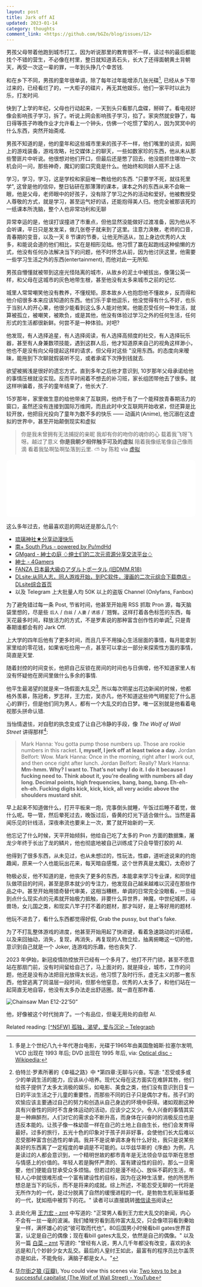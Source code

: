 ```yaml
---
layout: post
title: Jark off AI
updated: 2023-01-14
category: thoughts
comment_link: <https://github.com/bGZo/blog/issues/12>
---
```


男孩父母带着他跑到城市打工，因为听说那里的教育很不一样，读过书的最后都能找个不错的营生，不必像在村里，整日就知道丢石头，长大了还得面朝黄土背朝天，再受一次这一辈的罪，一年到头挣几个幸苦钱.

和在乡下不同，男孩的童年很单调，除了每年过年能增添几张光碟[^4], 已经从乡下带过来的，已经看烂了的，一大柜子的碟片，再无其他娱乐，他们一家平时以此为乐，打发时间.

快到了上学的年纪，父母也行动起来，一天到头只看那几盘碟，掰碎了。看电视好像会影响孩子学习，拆了。听说上网会影响孩子学习，掐了。家突然就安静了，每日得等孩子昨晚作业才允许看上一个钟头，仿佛一个吃惯了荤的人，因为冥冥中的什么东西，突然开始斋戒.

男孩不知道的是，他的童年和这些城市里来的孩子不一样，他们嘴里的谈资，如网上的游戏装备，游戏攻略，社交媒体上的聊天，一些如数家珍的东西，他从未从那些警匪片中听说。他很想对他们开口，但最后还是憋了回去，他没能抓住哪怕一次机会问一问，那些神奇，魔幻的窗口究竟是什么。他始终和同龄人搭不上话.

学习，学习，学习，这是学校和家庭唯一教给他的东西. "只要学不死，就往死里学", 这曾是他的信仰，整日钻研在那薄薄的课本，课本之外的东西从来不会瞅一眼，他是父母，老师眼中的好孩子，没有除了学习之外的活动和爱好。他被教授受人尊敬的方式，就是学习，甚至运气好的话，还能抱得美人归。他完全被那该死的一纸课本所洗脑，整个人也非常功利和无聊

异常幸运的是，他误打误撞进了市重点，但他显然没能做好过渡准备，因为他从不会听课，平日只是发发呆，做几张卷子就来到了这里。注意力涣散，老师的口音，青春期的变音，以及一天 8 节课的节奏，让他无所适从，加上身边优秀的人太多，和能说会道的他们相比，实在是相形见绌。他习惯了赢在起跑线这种偷懒的方式，他没有任何办法解决当下的问题，他不时怀念从前，因为他讨厌这里，他需要一些学习生活之外的东西(entertainment), 而他对此一无所知.

男孩自懵懂就被带到这座光怪陆离的城市，从故乡的泥土中被拔出，像蒲公英一样，和父母在这城市的灰色地带生根，甚至他没有太多来城市之前的记忆.

城里人常常嘲笑他没有教养，不懂规矩。原本故乡人也抱怨他不懂故乡，反而得和他介绍很多本来应该知道的东西。他们乐于拿他逗乐，他没觉得有什么不好，也乐于当别人的开心果，他很少能看到这么多人能对他笑。他能忍受任何一种生活，就算被孤立，被嘲笑，被欺负，或是其他，他没有体验过学习之外的任何生活，任何形式的生活都很新鲜。何尝不是一种体验。对吧?

他发现，有人选择追星，有人选择阅读，有人选择高频度的社交，有人选择玩乐器，甚至有人身兼数项技能，遇到这群人后，他才知道原来自己的视角这样渺小，他也不是没有向父母提起这样的请求，但父母对这些 "没用东西。的态度向来暧昧，能拖到下次聊就假装听不见，或者承诺下次挣到钱就去.

欲望被搁浅是很好的遗忘方式，直到多年之后他才意识到, 10岁那年父母承诺给他的事情压根就没实现。反而平时闹着不想去的补习班，家长组团带他去了很多。就这样哄骗着，孩子的童年结束了，他长大了.

15岁那年，家里做生意的给他带来了互联网，他终于有了一个能释放青春期活力的窗口，虽然还没有连接到国际万维网，而且此时中文互联网开始收紧，但还算是比较开放，他把目光投向了童年为数不多的快乐 —— 动画片(Anime), 他沉溺在这虚拟的世界中，甚至开始颠倒现实和虚拟

> 你是我未曾拥有无法捕捉的亲昵
我却有你的吻你的魂你的心
载着我飞呀飞呀。越过了意义
**你是我朝夕相伴触手可及的虚拟**
陪着我像纸笔像自己像雨滴
看着我坠啊坠啊坠落到云里. ⛅
by 陈粒 via [虚拟](https://music.163.com/outchain/player?type=2&id=421423808&auto=1&height=66)

<iframe style="border-radius:12px" src="<https://open.spotify.com/embed/track/5l9sg05BhpfsdLfRvjGsAf?utm_source=generator>" width="100%" height="152" frameBorder="0" allowfullscreen="" allow="autoplay; clipboard-write; encrypted-media; fullscreen; picture-in-picture" loading="lazy"></iframe>

这么多年过去，他最喜欢逛的网站还是那么几个:

- [琉璃神社★分享动漫快乐](https://www.hacg.mom/ )
- [南+ South Plus - powered by Pu!mdHd](https://www.east-plus.net/ )
- [GMgard - 紳士の庭 ♢绅士们的二次元资源分享交流平台♢](https://gmgard.com/ )
- [紳士 - 4Gamers](https://www.4gamers.com.tw/gentlemen )
- [FANZA 日本最大級のアダルトポータル (旧DMM.R18)](https://www.dmm.co.jp/top/ )
- [DLsite:从同人志，同人游戏开始，到PC软件，漫画的二次元综合下载商店 - DLsite综合首页](https://www.dlsite.com/index.html )
- 以及 Telegram 上大批量人均 50K 以上的盗版 Channel (Onlyfans, Fanbox)

为了避免错过每一条 Post, 节省时间，他甚至开始用 RSS 抓取 Pron 源，每天脑袋里想的，尽是些 `后人` / `白丝` / `人妻` / `诱惑` / `翘臀。这样打着各色标签的东西，每天花最多时间，释放活力的方式，不是罗素说的那种富含创作性的单调[^1], 只是青春期谁都会有的 Jark Off.

上大学的四年后他有了更多时间，而且几乎不用操心生活层面的事情，每月能拿到家里给的零花钱，如果省吃俭用一点，甚至可以拿出一部分来探索性方面的事情，简直是天堂.

随着封控的时间变长，他把自己反锁在房间的时间也与日俱增，他不知道家里人有没有怀疑他在房间里做什么多余的事情.

他平生最渴望的就是来一场假面大乱交[^2], 所以每次明星出花边新闻的时候，他都格外羡慕，陈冠希，罗志祥，王力宏，吴亦凡，他不知道这些帅气明星犯了什么恶心的罪行，但是他们同为男人，都有一个大乱交的白日梦。唯一区别就是他看着电视那头拼命认错.

当怡情退怯，对自慰的执念变成了让自己冷静的手段，像 _The Wolf of Wall Street_ 讲得那样[^3]:

> Mark Hanna: You gotta pump those numbers up. Those are rookie numbers in this racket. **I, myself, I jerk off at least twice a day.**
Jordan Belfort: Wow.
Mark Hanna: Once in the morning, right after I work out, and then once right after lunch.
Jordan Belfort: Really?
Mark Hanna: **Mm-hmm. Why? I want to. That’s not why I do it. I do it because I fucking need to. Think about it, you’re dealing with numbers all day long. Decimal points, high frequencies, bang, bang, bang. Eh-eh-eh-eh. Fucking digits kick, kick, kick, all very acidic above the shoulders mustard shit.**

早上起来不知道做什么，打开平板来一炮，完事倒头就睡，午饭过后睡不着觉，做什么呢。导一管，然后晕死过去，晚饭过后，昏黄的灯光下适合做什么。当然是喜闻乐见的针线活，深夜串流也要来上一次，累了就开始新的一天.

他忘记了什么时候，天平开始倾斜，他给自己吃了太多的 Pron 方面的数据集，屠龙少年终于长出了龙的鳞片，他也彻底地被自己训练成了只会导管打胶的 AI.

他得到了很多东西，从未见过，也从未想过的，性玩法，性癖，道听途说来的约炮趣闻，原来一个人也能玩出花来，每天暗自感慨，这个世界真是太魔幻，太奇妙了

物极必反，他不知道的是，他丧失了更多的东西，本能拿来学习专业课，和同学组队做项目的时间，甚至是原本就少的专注力，他发现自己越来越难以沉浸在那些作品之中。甚至开始用猎奇替代审美，这相当糟糕，单调的日常完全没眼看，一旦碰到点什么现实点的元素就开始极力抵触，非要什么异世界，神魔，中世纪城邦，斗兽场，女儿国之类，和现实八竿子打不着的题材，那才叫好，是上等好用的题材.

他玩不进去了，看什么东西都觉得好假, Grab the pussy, but that's fake.

为了不打乱整体游戏的进度，他甚至开始用起了快进键，看着急速跳动的对话框，以及来回抽动，消失，复现，再消失，再复现的人物立绘，抽离俯瞰这一切的他，意识到自己就是一个 Joker, 连游戏的乐趣，他也丧失了.

2023 年伊始，新冠疫情防控放开已经有一个多月了，他打不开门锁，甚至不愿意站在那扇门前，没有时间留给自己了，马上面对的，就是择业，城市，工作的问题，他还是没有办法把目光放得太长远，他习惯了及时行乐，虚无主义的那一套东西，他曾逃离了同温层一段时间，但那令他窒息，优秀的人太多了，和他们站在一起简直无地自容，他没有太多办法走出舒适圈。就一直在那杵着.

![Chainsaw Man E12-22’50”](https://user-images.githubusercontent.com/57313137/210503676-aebb79bc-7c65-42b4-bf97-f5c3a15bbaed.jpg)

他，好像被这个时代抛弃了。一个有品位，但毫无用处的自慰 AI.

Related reading: [[^NSFW] 孤独，渴望，爱与沉沦 – Telegraph](https://telegra.ph/%E5%86%99%E4%BA%8E%E7%96%AB%E6%83%85%E5%B1%85%E5%AE%B6%E9%9A%94%E7%A6%BB%E8%B4%A4%E8%80%85%E6%A8%A1%E5%BC%8F%E5%90%8E-11-09 )


[^1]: 伯特兰·罗素所著的《幸福之路》中 *第四章:无聊与兴奋。写道: "忍受或多或少的单调生活的能力，应该从小培养。现代父母在这方面实在难辞其咎，他们给孩子提供了太多太消极的娱乐，如电影、美食之类，他们没有意识到日复一日的平淡生活之于儿童的重要性，而那些不同的日子只是偶尔才有。孩子们的欢愉应该主要通过自己的努力和创造从自己身边的环境中获得。诸如观剧这种具有兴奋性的同时不含身体运动的活动，应该少之又少。令人兴奋的事情其实是一种麻醉剂，人们对它的需求会不断升高，而身体在兴奋时的消极反应也是违反本能的。让孩子像一株幼苗一样在自己的土地上自由生长，他们会发育得最好。过多的旅行，五光十色的印象对于孩子并非好事，会使他们长大后难以忍受那种富含创造性的单调。我并不是说单调本身有什么好处，我只是说某些美好的东西离了一定程度的单调是不可能的。以华兹华斯的《序曲》为例，凡是读过的人都会意识到，一个精明世故的都市青年是无法领会华兹华斯在思想与情感上的价值的。年轻人若是胸怀严肃的、富有建设性的目的，那么一旦需要，他们便能自甘承受众多烦恼。但若过的是漫不经心、放纵不羁的生活，年轻人心中就很难形成一个富有建设性的目标，因为在这种生活里，他的所思所想总是当下的玩乐，而不是将来的成就。综上所述，不能忍受无聊的一代将是无所作为的一代，是过分脱离了自然的缓慢进程的一代，是勃勃生机渐渐枯萎的一代，犹如瓶中被剪下的花。" 读者可以直接跳转[微信读书](https://weread.qq.com/web/bookDetail/11e3277072206ec011ec1fa )阅读
[^2]: 此处化用 [王力宏 - zmt](https://zmt.pub/2021/12/18/%e7%8e%8b%e5%8a%9b%e5%ae%8f/ ) 中写道的: "正常男人看到王力宏大乱交的新闻，内心不会有一丝一毫的波澜。我们矮矬穷看到高帅富大乱交，只会像项羽看到秦始皇一样，满怀雄心的说“彼可取而代也”。80后国男小时候看bill gates世界首富，认定是自己的偶像；现在看bill gates大乱交，依然是自己的偶像。" 以及另一篇 [白菜 – zmt](https://zmt.pub/2021/06/05/%e7%99%bd%e8%8f%9c/ ) 写道的: "曾经有人说，男人几千年都没有改变，喜欢的永远是和几个妙龄少女大乱交。最后的人皇纣王如此，最富有的程序员比尔盖茨亦是如此，不能免俗，满脑子都是女人。"
[^3]: [华尔街之狼 (豆瓣)](https://movie.douban.com/subject/2997076/ ), You could view this scenes via: [Two keys to be a successful capitalist (The Wolf of Wall Street) - YouTube](https://www.youtube.com/watch?v=h58jNkbQsMU)
[^4]: 多是上个世纪八九十年代港台电影，光碟于1965年由美国詹姆斯·拉塞尔发明, VCD 出现在 1993 年后; DVD 出现在 1995 年后, via: [Optical disc - Wikipedia](https://en.wikipedia.org/wiki/Optical_disc);